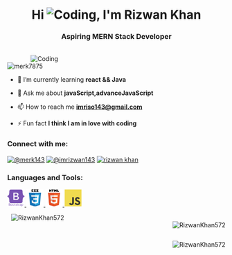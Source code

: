 <h1 align="center">Hi  <img  alt="Coding" width="45" src="https://c.tenor.com/RIPrRmkwX4cAAAAC/hi-njjsd.gif">, I'm Rizwan Khan</h1>
<h3 align="center">Aspiring MERN Stack Developer</h3>
<br>
 <img align="right" alt="Coding" width="450" src="https://www.icegif.com/wp-content/uploads/2021/12/icegif-881.gif"> 
<p align="left"> <img src="https://komarev.com/ghpvc/?username=merk7875&label=Profile%20views&color=0e75b6&style=flat" alt="merk7875" /> </p>

- 🌱 I’m currently learning **react && Java**                                                                  
                                                                                   
- 💬 Ask me about **javaScript,advanceJavaScript**

- 📫 How to reach me **imriso143@gmail.com**

- ⚡ Fun fact **I think I am in love with coding**

<h3 align="left">Connect with me:</h3>
<p align="left">
<a href="https://www.instagram.com/im__riso143/?hl=en" target="blank"><img align="center" src="https://cliply.co/wp-content/uploads/2019/07/371907300_INSTAGRAM_ICON_TRANSPARENT_400.gif" alt="@merk143" height="55" width="55" /></a>
<a href="https://twitter.com/@imrizwan143" target="blank"><img align="center" src="https://cliply.co/wp-content/uploads/2021/09/CLIPLY_372109260_TWITTER_LOGO_400.gif" alt="@imrizwan143" height="50" width="50" /></a>
<a href="https://linkedin.com/in/rizwan khan" target="blank"><img align="center" src="https://cliply.co/wp-content/uploads/2021/02/372102050_LINKEDIN_ICON_TRANSPARENT_1080.gif" alt="rizwan khan" height="50" width="50" /></a>
</p>

<h3 align="left">Languages and Tools:</h3>
<p align="left"> <a href="https://getbootstrap.com" target="_blank" rel="noreferrer"> <img src="https://raw.githubusercontent.com/devicons/devicon/master/icons/bootstrap/bootstrap-plain-wordmark.svg" alt="bootstrap" width="40" height="40"/> </a> <a href="https://www.w3schools.com/css/" target="_blank" rel="noreferrer"> <img src="https://raw.githubusercontent.com/devicons/devicon/master/icons/css3/css3-original-wordmark.svg" alt="css3" width="40" height="40"/> </a> <a href="https://www.w3.org/html/" target="_blank" rel="noreferrer"> <img src="https://raw.githubusercontent.com/devicons/devicon/master/icons/html5/html5-original-wordmark.svg" alt="html5" width="40" height="40"/> </a> <a href="https://developer.mozilla.org/en-US/docs/Web/JavaScript" target="_blank" rel="noreferrer"> <img src="https://raw.githubusercontent.com/devicons/devicon/master/icons/javascript/javascript-original.svg" alt="javascript" width="40" height="40"/> </a> </p>

<p><img align="right" width="495"  src="https://github-readme-stats.vercel.app/api/top-langs?username=RizwanKhan572&show_icons=true&locale=en&layout=compact" alt="RizwanKhan572" /></p>

<p>&nbsp;<img align="right" src="https://github-readme-stats.vercel.app/api?username=RizwanKhan572&show_icons=true&locale=en" alt="RizwanKhan572" /></p>
<br>
<p><img align="right" src="https://github-readme-streak-stats.herokuapp.com/?user=RizwanKhan572&" alt="RizwanKhan572" /></p>
